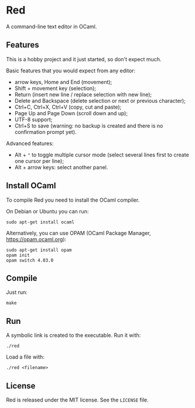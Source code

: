 # Red

A command-line text editor in OCaml.

## Features

This is a hobby project and it just started, so don't expect much.

Basic features that you would expect from any editor:
- arrow keys, Home and End (movement);
- Shift + movement key (selection);
- Return (insert new line / replace selection with new line);
- Delete and Backspace (delete selection or next or previous character);
- Ctrl+C, Ctrl+X, Ctrl+V (copy, cut and paste);
- Page Up and Page Down (scroll down and up);
- UTF-8 support;
- Ctrl+S to save (warning: no backup is created and there is no confirmation
  prompt yet).

Advanced features:
- Alt + `"` to toggle multiple cursor mode (select several lines first to
  create one cursor per line);
- Alt + arrow keys: select another panel.

## Install OCaml

To compile Red you need to install the OCaml compiler.

On Debian or Ubuntu you can run:

    sudo apt-get install ocaml

Alternatively, you can use OPAM (OCaml Package Manager, https://opam.ocaml.org):

    sudo apt-get install opam
    opam init
    opam switch 4.03.0

## Compile

Just run:

    make

## Run

A symbolic link is created to the executable. Run it with:

    ./red

Load a file with:

    ./red <filename>

## License

Red is released under the MIT license.
See the `LICENSE` file.
